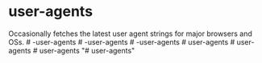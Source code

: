 # user-agents

Occasionally fetches the latest user agent strings for major browsers and OSs.
#   - u s e r - a g e n t s  
 #   - u s e r - a g e n t s  
 #   - u s e r - a g e n t s  
 #   u s e r - a g e n t s  
 #   u s e r - a g e n t s  
 #   u s e r - a g e n t s  
 "# user-agents" 
